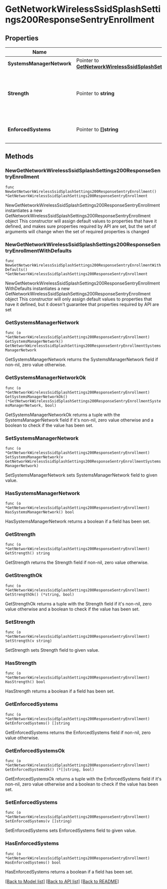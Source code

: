 # GetNetworkWirelessSsidSplashSettings200ResponseSentryEnrollment

## Properties

Name | Type | Description | Notes
------------ | ------------- | ------------- | -------------
**SystemsManagerNetwork** | Pointer to [**GetNetworkWirelessSsidSplashSettings200ResponseSentryEnrollmentSystemsManagerNetwork**](GetNetworkWirelessSsidSplashSettings200ResponseSentryEnrollmentSystemsManagerNetwork.md) |  | [optional] 
**Strength** | Pointer to **string** | The strength of the enforcement of selected system types. | [optional] 
**EnforcedSystems** | Pointer to **[]string** | The system types that the Sentry enforces. | [optional] 

## Methods

### NewGetNetworkWirelessSsidSplashSettings200ResponseSentryEnrollment

`func NewGetNetworkWirelessSsidSplashSettings200ResponseSentryEnrollment() *GetNetworkWirelessSsidSplashSettings200ResponseSentryEnrollment`

NewGetNetworkWirelessSsidSplashSettings200ResponseSentryEnrollment instantiates a new GetNetworkWirelessSsidSplashSettings200ResponseSentryEnrollment object
This constructor will assign default values to properties that have it defined,
and makes sure properties required by API are set, but the set of arguments
will change when the set of required properties is changed

### NewGetNetworkWirelessSsidSplashSettings200ResponseSentryEnrollmentWithDefaults

`func NewGetNetworkWirelessSsidSplashSettings200ResponseSentryEnrollmentWithDefaults() *GetNetworkWirelessSsidSplashSettings200ResponseSentryEnrollment`

NewGetNetworkWirelessSsidSplashSettings200ResponseSentryEnrollmentWithDefaults instantiates a new GetNetworkWirelessSsidSplashSettings200ResponseSentryEnrollment object
This constructor will only assign default values to properties that have it defined,
but it doesn't guarantee that properties required by API are set

### GetSystemsManagerNetwork

`func (o *GetNetworkWirelessSsidSplashSettings200ResponseSentryEnrollment) GetSystemsManagerNetwork() GetNetworkWirelessSsidSplashSettings200ResponseSentryEnrollmentSystemsManagerNetwork`

GetSystemsManagerNetwork returns the SystemsManagerNetwork field if non-nil, zero value otherwise.

### GetSystemsManagerNetworkOk

`func (o *GetNetworkWirelessSsidSplashSettings200ResponseSentryEnrollment) GetSystemsManagerNetworkOk() (*GetNetworkWirelessSsidSplashSettings200ResponseSentryEnrollmentSystemsManagerNetwork, bool)`

GetSystemsManagerNetworkOk returns a tuple with the SystemsManagerNetwork field if it's non-nil, zero value otherwise
and a boolean to check if the value has been set.

### SetSystemsManagerNetwork

`func (o *GetNetworkWirelessSsidSplashSettings200ResponseSentryEnrollment) SetSystemsManagerNetwork(v GetNetworkWirelessSsidSplashSettings200ResponseSentryEnrollmentSystemsManagerNetwork)`

SetSystemsManagerNetwork sets SystemsManagerNetwork field to given value.

### HasSystemsManagerNetwork

`func (o *GetNetworkWirelessSsidSplashSettings200ResponseSentryEnrollment) HasSystemsManagerNetwork() bool`

HasSystemsManagerNetwork returns a boolean if a field has been set.

### GetStrength

`func (o *GetNetworkWirelessSsidSplashSettings200ResponseSentryEnrollment) GetStrength() string`

GetStrength returns the Strength field if non-nil, zero value otherwise.

### GetStrengthOk

`func (o *GetNetworkWirelessSsidSplashSettings200ResponseSentryEnrollment) GetStrengthOk() (*string, bool)`

GetStrengthOk returns a tuple with the Strength field if it's non-nil, zero value otherwise
and a boolean to check if the value has been set.

### SetStrength

`func (o *GetNetworkWirelessSsidSplashSettings200ResponseSentryEnrollment) SetStrength(v string)`

SetStrength sets Strength field to given value.

### HasStrength

`func (o *GetNetworkWirelessSsidSplashSettings200ResponseSentryEnrollment) HasStrength() bool`

HasStrength returns a boolean if a field has been set.

### GetEnforcedSystems

`func (o *GetNetworkWirelessSsidSplashSettings200ResponseSentryEnrollment) GetEnforcedSystems() []string`

GetEnforcedSystems returns the EnforcedSystems field if non-nil, zero value otherwise.

### GetEnforcedSystemsOk

`func (o *GetNetworkWirelessSsidSplashSettings200ResponseSentryEnrollment) GetEnforcedSystemsOk() (*[]string, bool)`

GetEnforcedSystemsOk returns a tuple with the EnforcedSystems field if it's non-nil, zero value otherwise
and a boolean to check if the value has been set.

### SetEnforcedSystems

`func (o *GetNetworkWirelessSsidSplashSettings200ResponseSentryEnrollment) SetEnforcedSystems(v []string)`

SetEnforcedSystems sets EnforcedSystems field to given value.

### HasEnforcedSystems

`func (o *GetNetworkWirelessSsidSplashSettings200ResponseSentryEnrollment) HasEnforcedSystems() bool`

HasEnforcedSystems returns a boolean if a field has been set.


[[Back to Model list]](../README.md#documentation-for-models) [[Back to API list]](../README.md#documentation-for-api-endpoints) [[Back to README]](../README.md)


